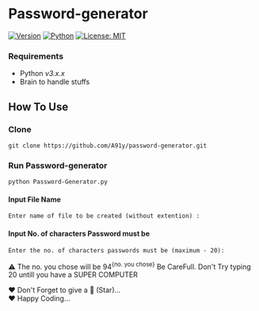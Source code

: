 # Password-generator
[![Version](https://img.shields.io/badge/Version-v1.0.0-blue)](https://www.github.com/AyushAgrawalProgrammer/password-generator.git)
[![Python](https://img.shields.io/badge/Python-v3.6%2B-green)](https://www.python.org/)
[![License: MIT](https://img.shields.io/badge/License-MIT-yellow.svg)](https://opensource.org/licenses/MIT)
### Requirements

-   Python _v3.x.x_
-   Brain to handle stuffs

## How To Use

### Clone

```git clone https://github.com/A91y/password-generator.git```

### Run Password-generator

```python Password-Generator.py```

#### Input File Name

```Enter name of file to be created (without extention) : ```

#### Input No. of characters Password must be

```Enter the no. of characters passwords must be (maximum - 20): ```

⚠️ The no. you chose will be 94<sup>{no. you chose}</sup>
Be CareFull.
Don't Try typing 20 untill you have a SUPER COMPUTER

❤️ Don't Forget to give a 🌟 (Star)...
<br>
❤️ Happy Coding...
